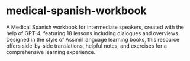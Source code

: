 # medical-spanish-workbook
A Medical Spanish workbook for intermediate speakers, created with the help of GPT-4, featuring 18 lessons including dialogues and overviews. Designed in the style of Assimil language learning books, this resource offers side-by-side translations, helpful notes, and exercises for a comprehensive learning experience.
